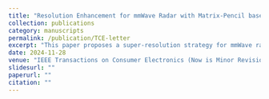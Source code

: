 ```yaml
---
title: "Resolution Enhancement for mmWave Radar with Matrix-Pencil based Coherent Extension"
collection: publications
category: manuscripts
permalink: /publication/TCE-letter
excerpt: "This paper proposes a super-resolution strategy for mmWave radar. Using the matrix-pencil method, principal component analysis is explored."
date: 2024-11-28
venue: "IEEE Transactions on Consumer Electronics (Now is Minor Revision)"
slidesurl: ""
paperurl: ""
citation: ""
---
```

